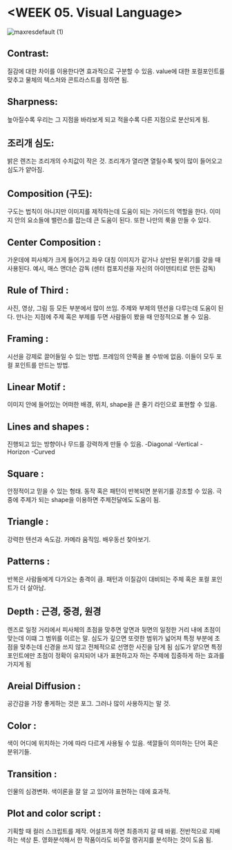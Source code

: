 # <WEEK 05. Visual Language>

<Visual language for storytelling>
   
![maxresdefault (1)](https://user-images.githubusercontent.com/112792903/208294967-c5b8af12-f382-4e76-9100-6d426daf12c6.jpg)
  

## Contrast: 
   질감에 대한 차이를 이용한다면 효과적으로 구분할 수 있음. value에 대한 포컬포인트를 맞추고 물체의 텍스처와 콘트라스트를 정하면 됨.

## Sharpness: 
   높아질수록 우리는 그 지점을 바라보게 되고 적을수록 다른 지점으로 분산되게 됨. 

## 조리개 심도: 
   밝은 렌즈는 조리개의 수치값이 작은 것. 조리개가 열리면 열릴수록 빛이 많이 들어오고 심도가 얕아짐. 

## Composition (구도):
   구도는 법칙이 아니지만 이미지를 제작하는데 도움이 되는 가이드의 역할을 한다. 이미지 안의 요소들에 밸런스를 잡는데 큰 도움이 된다. 또한 나만의 룩을 만들 수 있다.

## Center Composition :
   가운데에 피사체가 크게 들어가고 좌우 대칭 이미지가 같거나 상반된 분위기를 갖을 때 사용된다. 예시, 매스 앤더슨 감독 (센터 컴포지션을 자신의 아이덴티티로 만든 감독)

## Rule of Third :
   사진, 영상, 그림 등 모든 부분에서 많이 쓰임. 주제와 부제의 텐션을 다루는데 도움이 된다. 만나는 지점에 주제 혹은 부제를 두면 사람들이 봤을 때 안정적으로 볼 수 있음.  

## Framing : 
   시선을 강제로 끌어들일 수 있는 방법. 프레임의 안쪽을 볼 수밖에 없음. 이들이 모두 포컬 포인트를 만드는 방법. 

## Linear Motif : 
   이미지 안에 들어있는 어떠한 배경, 위치, shape을 큰 줄기 라인으로 표현할 수 있음.

## Lines and shapes : 
   진행되고 있는 방향이나 무드를 강력하게 만들 수 있음.
   -Diagonal
   -Vertical
   -Horizon
   -Curved  

## Square : 
   안정적이고 믿을 수 있는 형태. 동작 혹은 패턴이 반복되면 분위기를 강조할 수 있음.
   극 중에 주제가 되는 shape을 이용하면 주제전달에도 도움이 됨.

## Triangle : 
   강력한 텐션과 속도감. 카메라 움직임. 배우동선 찾아보기.

## Patterns : 
   반복은 사람들에게 다가오는 충격이 큼. 패턴과 이질감이 대비되는 주체 혹은 포컬 포인트가 더 살아남. 

## Depth : 근경, 중경, 원경
   렌즈로 일정 거리에서 피사체의 초점을 맞추면 앞면과 뒷면의 일정한 거리 내에 초점이 맞는데 이떄 그 범위를
   이르는 말.
   심도가 깊으면 또렷한 범위가 넓어져 특정 부분에 초점을 맞추는데 신경을 쓰지 않고 전체적으로 선명한 사진을 담게 됨
   심도가 얕으면 특정 포인트에만 초점이 정확이 유지되어 내가 표현하고자 하는 주제에 집중하게 하는 효과를 가지게 됨
   
## Areial Diffusion :
   공간감을 가장 좋게하는 것은 포그. 그러나 많이 사용하지는 말 것.
   
## Color :
   색이 어디에 위치하는 가에 따라 다르게 사용될 수 있음. 색깔들이 의미하는 단어 혹은 분위기들.
   
## Transition : 
   인물의 심경변화. 색이론을 잘 알 고 있어야 표현하는 데에 효과적.

## Plot and color script :
   기획할 때 컬러 스크립트를 제작. 어설프게 하면 최종까지 갈 때 바뀜. 전반적으로 지배하는 색상 톤.
   영화분석해서 한 작품이라도 비주얼 랭귀지를 분석하는 것이 도움 됨.
   





